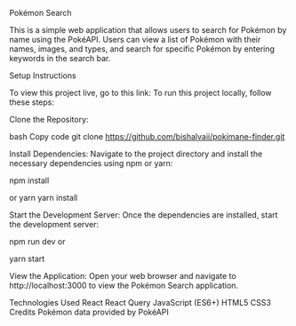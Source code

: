 Pokémon Search

This is a simple web application that allows users to search for Pokémon by name using the PokéAPI. Users can view a list of Pokémon with their names, images, and types, and search for specific Pokémon by entering keywords in the search bar.

Setup Instructions

To view this project live, go to this link: 
To run this project locally, follow these steps:

Clone the Repository:

bash
Copy code
git clone https://github.com/bishalvaii/pokimane-finder.git

Install Dependencies:
Navigate to the project directory and install the necessary dependencies using npm or yarn:


npm install


or 
yarn
yarn install

Start the Development Server:
Once the dependencies are installed, start the development server:


npm run dev
or

yarn start

View the Application:
Open your web browser and navigate to http://localhost:3000 to view the Pokémon Search application.



Technologies Used
React
React Query
JavaScript (ES6+)
HTML5
CSS3
Credits
Pokémon data provided by PokéAPI